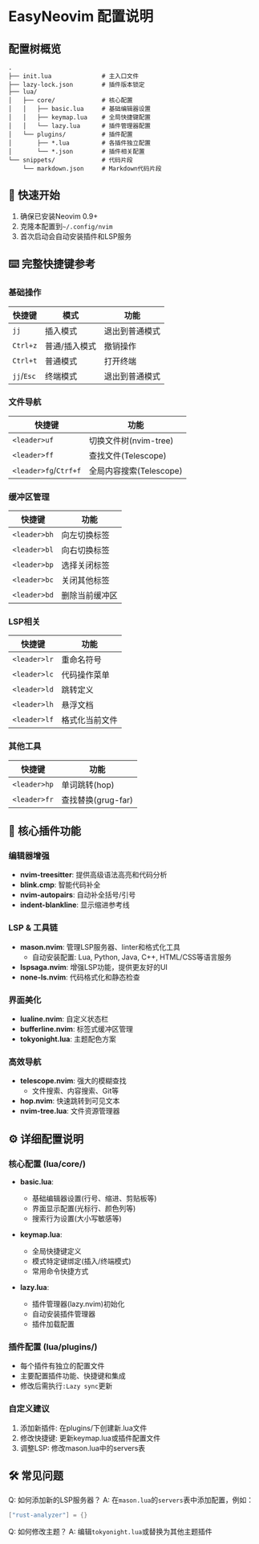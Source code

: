 # EasyNeovim 配置说明

## 配置树概览
```
.
├── init.lua              # 主入口文件
├── lazy-lock.json        # 插件版本锁定
├── lua/
│   ├── core/             # 核心配置
│   │   ├── basic.lua     # 基础编辑器设置
│   │   ├── keymap.lua    # 全局快捷键配置  
│   │   └── lazy.lua      # 插件管理器配置
│   └── plugins/          # 插件配置
│       ├── *.lua         # 各插件独立配置
│       └── *.json        # 插件相关配置
└── snippets/             # 代码片段
    └── markdown.json     # Markdown代码片段
```

## 🚀 快速开始

1. 确保已安装Neovim 0.9+
2. 克隆本配置到`~/.config/nvim`
3. 首次启动会自动安装插件和LSP服务

## ⌨️ 完整快捷键参考

### 基础操作
| 快捷键 | 模式 | 功能 |
|--------|------|------|
| `jj` | 插入模式 | 退出到普通模式 |
| `Ctrl+z` | 普通/插入模式 | 撤销操作 |
| `Ctrl+t` | 普通模式 | 打开终端 |
| `jj`/`Esc` | 终端模式 | 退出到普通模式 |

### 文件导航
| 快捷键 | 功能 |
|--------|------|
| `<leader>uf` | 切换文件树(nvim-tree) |
| `<leader>ff` | 查找文件(Telescope) |
| `<leader>fg`/`Ctrf+f` | 全局内容搜索(Telescope) |

### 缓冲区管理
| 快捷键 | 功能 |
|--------|------|
| `<leader>bh` | 向左切换标签 |
| `<leader>bl` | 向右切换标签 |
| `<leader>bp` | 选择关闭标签 |
| `<leader>bc` | 关闭其他标签 |
| `<leader>bd` | 删除当前缓冲区 |

### LSP相关
| 快捷键 | 功能 |
|--------|------|
| `<leader>lr` | 重命名符号 |
| `<leader>lc` | 代码操作菜单 |
| `<leader>ld` | 跳转定义 |
| `<leader>lh` | 悬浮文档 |
| `<leader>lf` | 格式化当前文件 |

### 其他工具
| 快捷键 | 功能 |
|--------|------|
| `<leader>hp` | 单词跳转(hop) |
| `<leader>fr` | 查找替换(grug-far) |

## 🔌 核心插件功能

### 编辑器增强
- **nvim-treesitter**: 提供高级语法高亮和代码分析
- **blink.cmp**: 智能代码补全
- **nvim-autopairs**: 自动补全括号/引号
- **indent-blankline**: 显示缩进参考线

### LSP & 工具链
- **mason.nvim**: 管理LSP服务器、linter和格式化工具
  - 自动安装配置: Lua, Python, Java, C++, HTML/CSS等语言服务
- **lspsaga.nvim**: 增强LSP功能，提供更友好的UI
- **none-ls.nvim**: 代码格式化和静态检查

### 界面美化
- **lualine.nvim**: 自定义状态栏
- **bufferline.nvim**: 标签式缓冲区管理
- **tokyonight.lua**: 主题配色方案

### 高效导航
- **telescope.nvim**: 强大的模糊查找
  - 文件搜索、内容搜索、Git等
- **hop.nvim**: 快速跳转到可见文本
- **nvim-tree.lua**: 文件资源管理器

## ⚙️ 详细配置说明

### 核心配置 (lua/core/)
- **basic.lua**: 
  - 基础编辑器设置(行号、缩进、剪贴板等)
  - 界面显示配置(光标行、颜色列等)
  - 搜索行为设置(大小写敏感等)

- **keymap.lua**:
  - 全局快捷键定义
  - 模式特定键绑定(插入/终端模式)
  - 常用命令快捷方式

- **lazy.lua**:
  - 插件管理器(lazy.nvim)初始化
  - 自动安装插件管理器
  - 插件加载配置

### 插件配置 (lua/plugins/)
- 每个插件有独立的配置文件
- 主要配置插件功能、快捷键和集成
- 修改后需执行`:Lazy sync`更新

### 自定义建议
1. 添加新插件: 在plugins/下创建新.lua文件
2. 修改快捷键: 更新keymap.lua或插件配置文件
3. 调整LSP: 修改mason.lua中的servers表

## 🛠️ 常见问题

Q: 如何添加新的LSP服务器？
A: 在`mason.lua`的`servers`表中添加配置，例如：
```lua
["rust-analyzer"] = {}
```

Q: 如何修改主题？
A: 编辑`tokyonight.lua`或替换为其他主题插件
